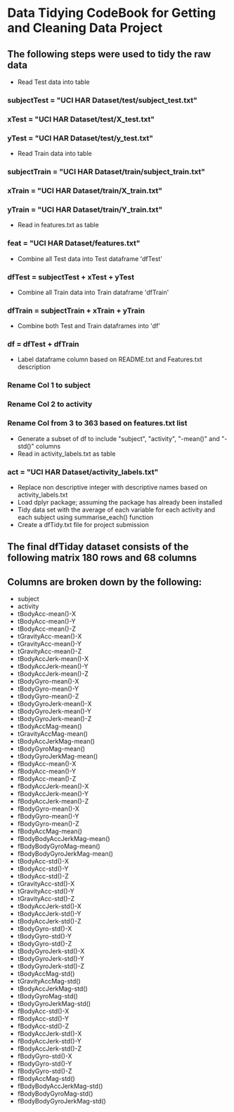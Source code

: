 # Data Tidying CodeBook for Getting and Cleaning Data Project
## The following steps were used to tidy the raw data

* Read Test data into table
### subjectTest = "UCI HAR Dataset/test/subject_test.txt"
### xTest = "UCI HAR Dataset/test/X_test.txt"
### yTest = "UCI HAR Dataset/test/y_test.txt"
* Read Train data into table
###	subjectTrain = "UCI HAR Dataset/train/subject_train.txt"
### xTrain = "UCI HAR Dataset/train/X_train.txt"
### yTrain = "UCI HAR Dataset/train/Y_train.txt"
* Read in features.txt as table
### feat = "UCI HAR Dataset/features.txt"
* Combine all Test data into Test dataframe 'dfTest'
### dfTest = subjectTest + xTest + yTest
* Combine all Train data into Train dataframe 'dfTrain'
### dfTrain = subjectTrain + xTrain + yTrain
* Combine both Test and Train dataframes into 'df'
### df = dfTest + dfTrain
* Label dataframe column based on README.txt and Features.txt description
### Rename Col 1 to subject
### Rename Col 2 to activity
### Rename Col from 3 to 363 based on features.txt list
* Generate a subset of df to include "subject", "activity", "-mean()" and "-std()" columns  
* Read in activity_labels.txt as table
### act = "UCI HAR Dataset/activity_labels.txt"
* Replace non descriptive integer with descriptive names based on activity_labels.txt
* Load dplyr package; assuming the package has already been installed
* Tidy data set with the average of each variable for each activity and each subject using summarise_each() function
* Create a dfTidy.txt file for project submission

## The final dfTiday dataset consists of the following matrix 180 rows and 68 columns
## Columns are broken down by the following:
* subject                    
* activity                   
* tBodyAcc-mean()-X          
* tBodyAcc-mean()-Y          
* tBodyAcc-mean()-Z          
* tGravityAcc-mean()-X       
* tGravityAcc-mean()-Y       
* tGravityAcc-mean()-Z      
* tBodyAccJerk-mean()-X     
* tBodyAccJerk-mean()-Y     
* tBodyAccJerk-mean()-Z     
* tBodyGyro-mean()-X        
* tBodyGyro-mean()-Y        
* tBodyGyro-mean()-Z        
* tBodyGyroJerk-mean()-X    
* tBodyGyroJerk-mean()-Y    
* tBodyGyroJerk-mean()-Z    
* tBodyAccMag-mean()        
* tGravityAccMag-mean()     
* tBodyAccJerkMag-mean()    
* tBodyGyroMag-mean()       
* tBodyGyroJerkMag-mean()   
* fBodyAcc-mean()-X         
* fBodyAcc-mean()-Y         
* fBodyAcc-mean()-Z          
* fBodyAccJerk-mean()-X      
* fBodyAccJerk-mean()-Y      
* fBodyAccJerk-mean()-Z      
* fBodyGyro-mean()-X         
* fBodyGyro-mean()-Y         
* fBodyGyro-mean()-Z         
* fBodyAccMag-mean()         
* fBodyBodyAccJerkMag-mean() 
* fBodyBodyGyroMag-mean()    
* fBodyBodyGyroJerkMag-mean()
* tBodyAcc-std()-X           
* tBodyAcc-std()-Y           
* tBodyAcc-std()-Z           
* tGravityAcc-std()-X        
* tGravityAcc-std()-Y        
* tGravityAcc-std()-Z        
* tBodyAccJerk-std()-X       
* tBodyAccJerk-std()-Y       
* tBodyAccJerk-std()-Z       
* tBodyGyro-std()-X          
* tBodyGyro-std()-Y          
* tBodyGyro-std()-Z          
* tBodyGyroJerk-std()-X      
* tBodyGyroJerk-std()-Y      
* tBodyGyroJerk-std()-Z      
* tBodyAccMag-std()          
* tGravityAccMag-std()       
* tBodyAccJerkMag-std()      
* tBodyGyroMag-std()         
* tBodyGyroJerkMag-std()     
* fBodyAcc-std()-X           
* fBodyAcc-std()-Y           
* fBodyAcc-std()-Z           
* fBodyAccJerk-std()-X       
* fBodyAccJerk-std()-Y       
* fBodyAccJerk-std()-Z       
* fBodyGyro-std()-X          
* fBodyGyro-std()-Y          
* fBodyGyro-std()-Z          
* fBodyAccMag-std()          
* fBodyBodyAccJerkMag-std()  
* fBodyBodyGyroMag-std()     
* fBodyBodyGyroJerkMag-std() 

